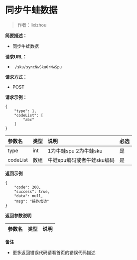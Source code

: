 # 同步牛蛙数据

> 作者：lixizhou

**简要描述：** 

- 同步牛蛙数据

**请求URL：** 
- ` /sku/syncNwSkuOrNwSpu`
  
**请求方式：**
- POST 

**请求示例：** 
```
{
    "type": 1,
    "codeList": [
        "abc"
    ]
}
```

|参数名|类型|说明|必选|
|:----    |:---|:----- |-----   |
|type|int|1为牛蛙spu 2为牛蛙sku|是|
|codeList|数组|牛蛙spu编码或者牛蛙sku编码|是
 **返回示例**
``` 
{
    "code": 200,
    "success": true,
    "data": null,
    "msg": "操作成功"
}
```
 **返回参数说明** 

|参数名|类型|说明|
|:-----  |:-----|-----|

 **备注** 

- 更多返回错误代码请看首页的错误代码描述